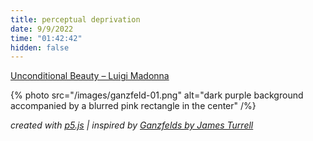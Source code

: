 ```yaml
---
title: perceptual deprivation
date: 9/9/2022
time: "01:42:42"
hidden: false
---
```


[Unconditional Beauty – Luigi Madonna](https://open.spotify.com/track/6OtbkUGEyNg4NcCMZXE0Kr?si=92d1e2a3893c4667)

{% photo src="/images/ganzfeld-01.png" alt="dark purple background accompanied by a blurred pink rectangle in the center" /%}

_created with [p5.js](https://p5js.org) | inspired by [Ganzfelds by James Turrell](https://jamesturrell.com/work/type/ganzfeld/)_
